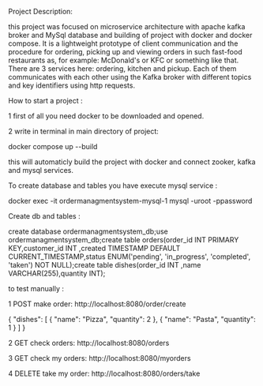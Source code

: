 Project Description:


this project was focused on microservice architecture with apache kafka broker and MySql database and building of project with docker and docker compose. It is a lightweight prototype of client communication and the procedure for ordering, picking up and viewing orders in such fast-food restaurants as, for example: McDonald's or KFC or something like that. There are 3 services here: ordering, kitchen and pickup. Each of them communicates with each other using the Kafka broker 
with different topics and key identifiers using http requests.

How to start a project :

1 first of all you need docker to be downloaded and opened.

2 write in terminal in main directory of project: 

docker compose up --build 

this will automaticly build the project with docker and connect zooker, kafka and mysql services.

To create database and tables you have execute mysql service :

docker exec -it ordermanagmentsystem-mysql-1 mysql -uroot -ppassword

Create db and tables :

create database ordermanagmentsystem_db;use ordermanagmentsystem_db;create table orders(order_id INT PRIMARY KEY,customer_id INT ,created TIMESTAMP DEFAULT CURRENT_TIMESTAMP,status ENUM('pending', 'in_progress', 'completed', 'taken') NOT NULL);create table dishes(order_id INT  ,name VARCHAR(255),quantity INT);

to test manually :

1 POST make order:   http://localhost:8080/order/create

{
  "dishes": [
    {
      "name": "Pizza",
      "quantity": 2
    },
    {
      "name": "Pasta",
      "quantity": 1
    }
  ]
}


2 GET check orders: http://localhost:8080/orders

3 GET check my orders:  http://localhost:8080/myorders

4 DELETE take my order: http://localhost:8080/orders/take
